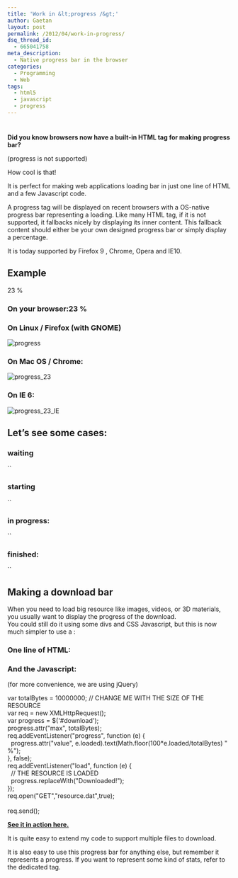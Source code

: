 ```yaml
---
title: 'Work in &lt;progress /&gt;'
author: Gaetan
layout: post
permalink: /2012/04/work-in-progress/
dsq_thread_id:
  - 665041758
meta_description:
  - Native progress bar in the browser
categories:
  - Programming
  - Web
tags:
  - html5
  - javascript
  - progress
---
```

# 

**Did you know browsers now have a built-in HTML tag for making progress bar?** 

(progress is not supported) 

How cool is that!

It is perfect for making web applications loading bar in just one line of HTML and a few Javascript code.

A progress tag will be displayed on recent browsers with a OS-native progress bar representing a loading. Like many HTML tag, if it is not supported, it fallbacks nicely by displaying its inner content. This fallback content should either be your own designed progress bar or simply display a percentage.

It is today supported by Firefox 9 , Chrome, Opera and IE10.  


## Example

23 %

### On your browser:23 % 

### On Linux / Firefox (with GNOME)

![][1]

 [1]: http://blog.greweb.fr/wp-content/uploads/2012/04/progress.png "progress"

### On Mac OS / Chrome:

![][2]

 [2]: http://blog.greweb.fr/wp-content/uploads/2012/04/Capture-d’écran-2012-04-26-à-14.59.37.png "progress_23"

### On IE 6:

![][3]

 [3]: http://blog.greweb.fr/wp-content/uploads/2012/04/Capture-d’écran-2012-04-26-à-15.20.32.png "progress_23_IE"

## Let’s see some cases:

### waiting

``  
### starting

``  
### in progress:

``  
### finished:

``  
## Making a download bar

When you need to load big resource like images, videos, or 3D materials, you usually want to display the progress of the download.  
You could still do it using some divs and CSS Javascript, but this is now much simpler to use a  :

### One line of HTML:



### And the Javascript:

(for more convenience, we are using jQuery)

var totalBytes = 10000000; // CHANGE ME WITH THE SIZE OF THE RESOURCE  
var req = new XMLHttpRequest();  
var progress = $('#download');  
progress.attr("max", totalBytes);  
req.addEventListener("progress", function (e) {  
  progress.attr("value", e.loaded).text(Math.floor(100*e.loaded/totalBytes) " %");  
}, false);    
req.addEventListener("load", function (e) {  
  // THE RESOURCE IS LOADED  
  progress.replaceWith("Downloaded!");  
});  
req.open("GET","resource.dat",true);                                                                                                                                              
req.send();

**[See it in action here.][4]** 

It is quite easy to extend my code to support multiple files to download.

It is also easy to use this progress bar for anything else, but remember it represents a progress. If you want to represent some kind of stats, refer to the dedicated  tag.

 [4]: http://greweb.fr/progress/